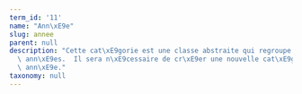 ```yaml
---
term_id: '11'
name: "Ann\xE9e"
slug: annee
parent: null
description: "Cette cat\xE9gorie est une classe abstraite qui regroupe toutes les\
  \ ann\xE9es.  Il sera n\xE9cessaire de cr\xE9er une nouvelle cat\xE9gorie chaque\
  \ ann\xE9e."
taxonomy: null
---
```


